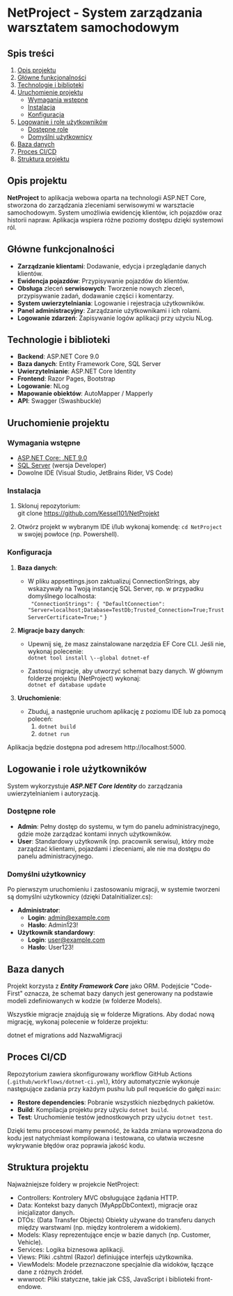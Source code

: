 # **NetProject \- System zarządzania warsztatem samochodowym**

## **Spis treści**

1. [Opis projektu](#opis-projektu)  
2. [Główne funkcjonalności](#główne-funkcjonalności)  
3. [Technologie i biblioteki](#technologie-i-biblioteki)  
4. [Uruchomienie projektu](#uruchomienie-projektu)  
   * [Wymagania wstępne](#wymagania-wstępne)  
   * [Instalacja](#instalacja)  
   * [Konfiguracja](#konfiguracja)  
5. [Logowanie i role użytkowników](#logowanie-i-role-użytkowników)  
   * [Dostępne role](#dostępne-role)  
   * [Domyślni użytkownicy](#domyślni-użytkownicy)  
6. [Baza danych](#baza-danych)  
7. [Proces CI/CD](#proces-cicd)  
8. [Struktura projektu](#struktura-projektu)

## **Opis projektu**

**NetProject** to aplikacja webowa oparta na technologii ASP.NET Core, stworzona do zarządzania zleceniami serwisowymi w warsztacie samochodowym. System umożliwia ewidencję klientów, ich pojazdów oraz historii napraw. Aplikacja wspiera różne poziomy dostępu dzięki systemowi ról.

## **Główne funkcjonalności**

* **Zarządzanie klientami**: Dodawanie, edycja i przeglądanie danych klientów.  
* **Ewidencja pojazdów**: Przypisywanie pojazdów do klientów.  
* **Obsługa** zleceń **serwisowych**: Tworzenie nowych zleceń, przypisywanie zadań, dodawanie części i komentarzy.  
* **System uwierzytelniania**: Logowanie i rejestracja użytkowników.  
* **Panel administracyjny**: Zarządzanie użytkownikami i ich rolami.  
* **Logowanie zdarzeń**: Zapisywanie logów aplikacji przy użyciu NLog.

## **Technologie i biblioteki**

* **Backend**: ASP.NET Core 9.0  
* **Baza danych**: Entity Framework Core, SQL Server  
* **Uwierzytelnianie**: ASP.NET Core Identity  
* **Frontend**: Razor Pages, Bootstrap  
* **Logowanie**: NLog  
* **Mapowanie obiektów**: AutoMapper / Mapperly  
* **API**: Swagger (Swashbuckle)

## **Uruchomienie projektu**

### **Wymagania wstępne**

* [ASP.NET Core: .NET 9.0](https://learn.microsoft.com/en-us/aspnet/core/release-notes/aspnetcore-9.0?view=aspnetcore-9.0)  
* [SQL Server](https://www.microsoft.com/sql-server/sql-server-downloads) (wersja Developer)  
* Dowolne IDE (Visual Studio, JetBrains Rider, VS Code)

### **Instalacja**

1. Sklonuj repozytorium:  
   git clone https://github.com/Kessel101/NetProjekt

2. Otwórz projekt w wybranym IDE i/lub wykonaj komendę:
   `cd NetProject` w swojej powłoce (np. Powershell).

### **Konfiguracja**

1. **Baza danych**:  
   * W pliku appsettings.json zaktualizuj ConnectionStrings, aby wskazywały na Twoją instancję SQL Server, np. w przypadku domyślnego localhosta:  
    ` "ConnectionStrings": {
    "DefaultConnection": "Server=localhost;Database=TestDb;Trusted_Connection=True;TrustServerCertificate=True;"`
  }

2. **Migracje bazy danych**:  
   * Upewnij się, że masz zainstalowane narzędzia EF Core CLI. Jeśli nie, wykonaj polecenie:  
     `dotnet tool install \--global dotnet-ef`

   * Zastosuj migracje, aby utworzyć schemat bazy danych. W głównym folderze projektu (NetProject) wykonaj:  
     `dotnet ef database update`

3. **Uruchomienie**:  
   * Zbuduj, a następnie uruchom aplikację z poziomu IDE lub za pomocą poleceń: 
     1. `dotnet build` 
     2. `dotnet run`

Aplikacja będzie dostępna pod adresem http://localhost:5000.

## **Logowanie i role użytkowników**

System wykorzystuje ***ASP.NET Core Identity*** do zarządzania uwierzytelnianiem i autoryzacją.

### **Dostępne role**

* **Admin**: Pełny dostęp do systemu, w tym do panelu administracyjnego, gdzie może zarządzać kontami innych użytkowników.  
* **User**: Standardowy użytkownik (np. pracownik serwisu), który może zarządzać klientami, pojazdami i zleceniami, ale nie ma dostępu do panelu administracyjnego.

### **Domyślni użytkownicy**

Po pierwszym uruchomieniu i zastosowaniu migracji, w systemie tworzeni są domyślni użytkownicy (dzięki DataInitializer.cs):

* **Administrator**:  
  * **Login**: admin@example.com  
  * **Hasło**: Admin123\!  
* **Użytkownik standardowy**:  
  * **Login**: user@example.com  
  * **Hasło**: User123\!

## **Baza danych**

Projekt korzysta z ***Entity Framework Core*** jako ORM. Podejście "Code-First" oznacza, że schemat bazy danych jest generowany na podstawie modeli zdefiniowanych w kodzie (w folderze Models).

Wszystkie migracje znajdują się w folderze Migrations. Aby dodać nową migrację, wykonaj polecenie w folderze projektu:

dotnet ef migrations add NazwaMigracji

## **Proces CI/CD**

Repozytorium zawiera skonfigurowany workflow GitHub Actions (`.github/workflows/dotnet-ci.yml`), który automatycznie wykonuje następujące zadania przy każdym pushu lub pull requeście do gałęzi `main`:

- **Restore dependencies**: Pobranie wszystkich niezbędnych pakietów.
- **Build**: Kompilacja projektu przy użyciu `dotnet build`.
- **Test**: Uruchomienie testów jednostkowych przy użyciu `dotnet test`.

Dzięki temu procesowi mamy pewność, że każda zmiana wprowadzona do kodu jest natychmiast kompilowana i testowana, co ułatwia wczesne wykrywanie błędów oraz poprawia jakość kodu.

## **Struktura projektu**

Najważniejsze foldery w projekcie NetProject:

* Controllers: Kontrolery MVC obsługujące żądania HTTP.  
* Data: Kontekst bazy danych (MyAppDbContext), migracje oraz inicjalizator danych.  
* DTOs: (Data Transfer Objects) Obiekty używane do transferu danych między warstwami (np. między kontrolerem a widokiem).  
* Models: Klasy reprezentujące encje w bazie danych (np. Customer, Vehicle).  
* Services: Logika biznesowa aplikacji.  
* Views: Pliki .cshtml (Razor) definiujące interfejs użytkownika.  
* ViewModels: Modele przeznaczone specjalnie dla widoków, łączące dane z różnych źródeł.  
* wwwroot: Pliki statyczne, takie jak CSS, JavaScript i biblioteki front-endowe.